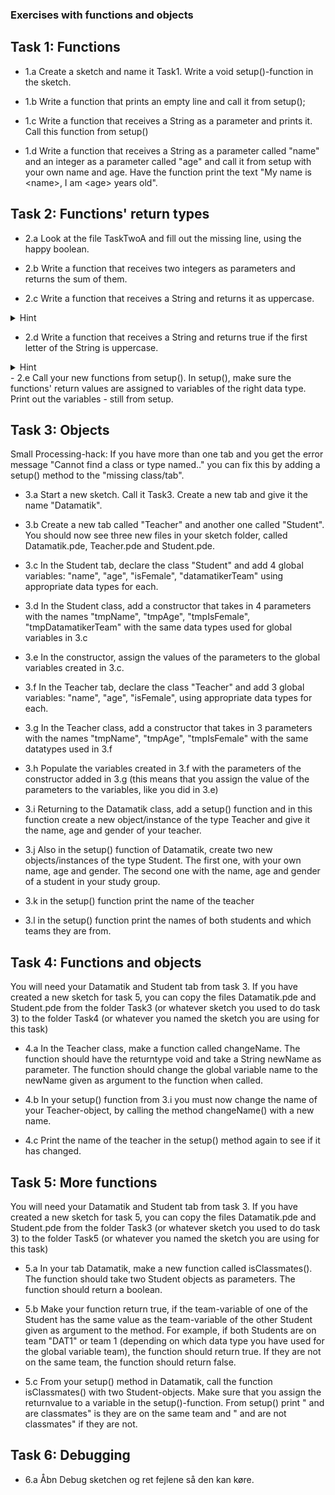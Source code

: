 ### Exercises with functions and objects 

## Task 1: Functions

 - 1.a Create a sketch and name it Task1. Write a void setup()-function in the sketch.

 - 1.b Write a function that prints an empty line and call it from setup();

 - 1.c Write a function that receives a String as a parameter and prints it. 
    Call this function from setup()

 - 1.d Write a function that receives a String as a parameter called "name" and an integer as a parameter called "age" and call it from setup with your own name and age. Have the function print the text "My name is \<name\>, I am \<age\> years old".

## Task 2: Functions' return types

- 2.a Look at the file TaskTwoA and fill out the missing line, using the happy boolean. 

- 2.b Write a function that receives two integers as parameters and returns the sum of them.

- 2.c Write a function that receives a String and returns it as uppercase. 
<details>
  <summary>Hint</summary>
  <p>Use the String-method ".toUpperCase()" on your String. Notice that toUpperCase() has a String as returntype </p>
</details>

- 2.d Write a function that receives a String and returns true if the first letter of the String is uppercase. 
<details>
  <summary>Hint</summary>
  <p>Use the String-method ".charAt(0)" and "Character.isUpperCase('a');" </p>
</details>
- 2.e Call your new functions from setup(). In setup(), make sure the functions' return values are assigned to variables of the right data type. Print out the variables - still from setup.


## Task 3: Objects
Small Processing-hack: If you have more than one tab and you get the error message "Cannot find a class or type named.." you can fix this by adding a setup() method to the "missing class/tab".


- 3.a Start a new sketch. Call it Task3. Create a new tab and give it the name "Datamatik".

- 3.b Create a new tab called "Teacher" and another one called "Student". You should now see three new files in your sketch folder, called Datamatik.pde, Teacher.pde and Student.pde.

- 3.c In the Student tab, declare the class "Student" and add 4 global variables: "name", "age", "isFemale", "datamatikerTeam" using appropriate data types for each.

- 3.d In the Student class, add a constructor that takes in 4 parameters with the names "tmpName", "tmpAge", "tmpIsFemale", "tmpDatamatikerTeam" with the same data types used for global variables in 3.c

- 3.e In the constructor, assign the values of the parameters to the global variables created in 3.c. 

- 3.f In the Teacher tab, declare the class "Teacher" and add 3 global variables: "name", "age", "isFemale", using appropriate data types for each.

- 3.g In the Teacher class, add a constructor that takes in 3 parameters with the names "tmpName", "tmpAge", "tmpIsFemale" with the same datatypes used in 3.f

- 3.h Populate the variables created in 3.f with the parameters of the constructor added in 3.g (this means that you assign the value of the parameters to the variables, like you did in 3.e)

- 3.i Returning to the Datamatik class, add a setup() function and in this function create a new object/instance of the type Teacher and give it the name, age and gender of your teacher. 

- 3.j Also in the setup() function of Datamatik, create two new objects/instances of the type Student. The first one, with your own name, age and gender. The second one with the name, age and gender of a student in your study group. 

- 3.k in the setup() function print the name of the teacher

- 3.l in the setup() function print the names of both students and which teams they are from. 


## Task 4: Functions and objects
You will need your Datamatik and Student tab from task 3. If you have created a new sketch for task 5, you can copy the files Datamatik.pde and Student.pde from the folder Task3 (or whatever sketch you used to do task 3) to the folder Task4 (or whatever you named the sketch you are using for this task)

- 4.a In the Teacher class, make a function called changeName. The function should have the returntype void and take a String newName as parameter. The function should change the global variable name to the newName given as argument to the function when called. 
 
- 4.b In your setup() function from 3.i you must now change the name of your Teacher-object, by calling the method changeName() with a new name.

- 4.c Print the name of the teacher in the setup() method again to see if it has changed. 

## Task 5:  More functions
You will need your Datamatik and Student tab from task 3. If you have created a new sketch for task 5, you can copy the files Datamatik.pde and Student.pde from the folder Task3 (or whatever sketch you used to do task 3) to the folder Task5 (or whatever you named the sketch you are using for this task)

- 5.a In your tab Datamatik, make a new function called isClassmates(). The function should take two Student objects as parameters. The function should return a boolean. 

- 5.b Make your function return true, if the team-variable of one of the Student has the same value as the team-variable of the other Student given as argument to the method. For example, if both Students are on team "DAT1" or team 1 (depending on which data type you have used for the global variable team), the function should return true. If they are not on the same team, the function should return false.

- 5.c From your setup() method in Datamatik, call the function isClassmates() with two Student-objects. Make sure that you assign the returnvalue to a variable in the setup()-function. From setup() print "<Student-name> and <Student-name> are classmates" is they are on the same team and "<Student-name> and <Student-name> are not classmates" if they are not. 

## Task 6: Debugging

- 6.a Åbn Debug sketchen og ret fejlene så den kan køre.

